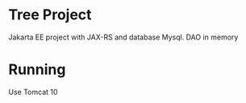# Tree Project
Jakarta EE project with JAX-RS and database Mysql.
DAO in memory

# Running
Use Tomcat 10
